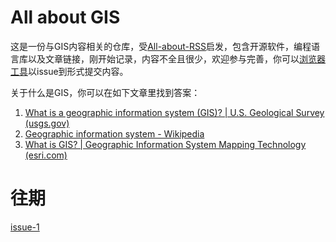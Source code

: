 **All about GIS**
===

这是一份与GIS内容相关的仓库，受[All-about-RSS](https://github.com/AboutRSS/ALL-about-RSS)启发，包含开源软件，编程语言库以及文章链接，刚开始记录，内容不全且很少，欢迎参与完善，你可以<a href="./archieve/issuer/README.md">浏览器工具</a>以issue到形式提交内容。

关于什么是GIS，你可以在如下文章里找到答案：

1. [What is a geographic information system (GIS)? | U.S. Geological Survey (usgs.gov)](https://www.usgs.gov/faqs/what-geographic-information-system-gis)
2. [Geographic information system - Wikipedia](https://en.wikipedia.org/wiki/Geographic_information_system)
3. [What is GIS? | Geographic Information System Mapping Technology (esri.com)](https://www.esri.com/en-us/what-is-gis/overview)

往期
===

[issue-1](/issues/issue-1.md)






